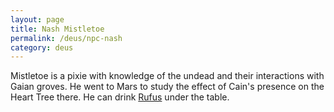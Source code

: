 ```yaml
---
layout: page
title: Nash Mistletoe
permalink: /deus/npc-nash
category: deus
---
```

Mistletoe is a pixie with knowledge of the undead and their interactions with Gaian groves. He went to Mars to study the effect of Cain's presence on the Heart Tree there. He can drink [Rufus](npc-rufus) under the table.
